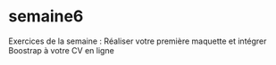 # semaine6
Exercices de la semaine : Réaliser votre première maquette et intégrer Boostrap à votre CV en ligne
